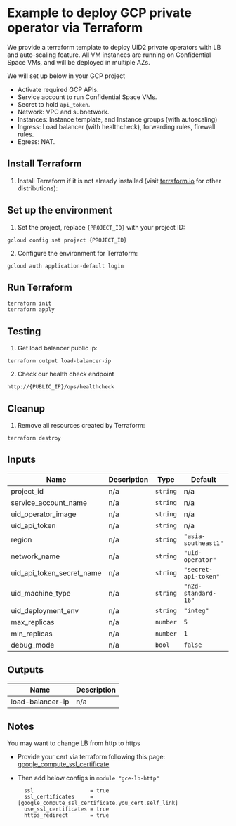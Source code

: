 # Example to deploy GCP private operator via Terraform

We provide a terraform template to deploy UID2 private operators with LB and auto-scaling feature. All VM instances are
running on Confidential Space VMs, and will be deployed in multiple AZs.

We will set up below in your GCP project
- Activate required GCP APIs.
- Service account to run Confidential Space VMs.
- Secret to hold `api_token`.
- Network: VPC and subnetwork.
- Instances: Instance template, and Instance groups (with autoscaling)
- Ingress: Load balancer (with healthcheck), forwarding rules, firewall rules.
- Egress: NAT.

## Install Terraform

1. Install Terraform if it is not already installed (visit [terraform.io](https://terraform.io) for other
   distributions):

## Set up the environment

1. Set the project, replace `{PROJECT_ID}` with your project ID:

```
gcloud config set project {PROJECT_ID}
```

2. Configure the environment for Terraform:

```
gcloud auth application-default login
```

## Run Terraform

```
terraform init
terraform apply
```

## Testing

1. Get load balancer public ip:

```
terraform output load-balancer-ip
```

2. Check our health check endpoint

```
http://{PUBLIC_IP}/ops/healthcheck
```

## Cleanup

1. Remove all resources created by Terraform:

```
terraform destroy
```

## Inputs

| Name                      | Description | Type     | Default              | Required |
|---------------------------|-------------|----------|----------------------|:--------:|
| project_id                | n/a         | `string` | n/a                  |   yes    |
| service_account_name      | n/a         | `string` | n/a                  |   yes    |
| uid_operator_image        | n/a         | `string` | n/a                  |   yes    |
| uid_api_token             | n/a         | `string` | n/a                  |   yes    |
| region                    | n/a         | `string` | `"asia-southeast1"`  |    no    |
| network_name              | n/a         | `string` | `"uid-operator"`     |    no    |
| uid_api_token_secret_name | n/a         | `string` | `"secret-api-token"` |    no    |
| uid_machine_type          | n/a         | `string` | `"n2d-standard-16"`  |    no    |
| uid_deployment_env        | n/a         | `string` | `"integ"`            |    no    |
| max_replicas              | n/a         | `number` | `5`                  |    no    |
| min_replicas              | n/a         | `number` | `1`                  |    no    |
| debug_mode                | n/a         | `bool`   | `false`              |    no    |

## Outputs

| Name             | Description |
|------------------|-------------|
| load-balancer-ip | n/a         |

## Notes

You may want to change LB from http to https

- Provide your cert via terraform following this page:
  [google_compute_ssl_certificate](https://registry.terraform.io/providers/hashicorp/google/latest/docs/resources/compute_ssl_certificate.html)

- Then add below configs in `module "gce-lb-http"`

  ```
    ssl                  = true
    ssl_certificates     = [google_compute_ssl_certificate.you_cert.self_link]
    use_ssl_certificates = true
    https_redirect       = true
  ```
